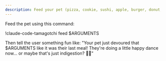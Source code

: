 ```yaml
---
description: Feed your pet (pizza, cookie, sushi, apple, burger, donut, ramen, taco)
---
```


Feed the pet using this command:

!claude-code-tamagotchi feed $ARGUMENTS

Then tell the user something fun like: "Your pet just devoured that $ARGUMENTS like it was their last meal! They're doing a little happy dance now... or maybe that's just indigestion? 🍕💃"